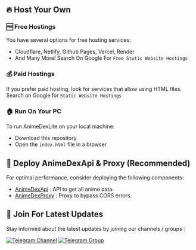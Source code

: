 

## 🔥 Host Your Own

### 🆓 Free Hostings
You have several options for free hosting services:

- Cloudflare, Netlify, Github Pages, Vercel, Render
- And Many More! Search On Google For `Free Static Website Hostings`

### 💰 Paid Hostings
If you prefer paid hosting, look for services that allow using HTML files. Search on Google for `Static Website Hostings`

### 🏠 Run On Your PC
To run AnimeDexLite on your local machine:

- Download this repository
- Open the `index.html` file in a browser

## 🚀 Deploy AnimeDexApi & Proxy (Recommended)
For optimal performance, consider deploying the following components:

- [AnimeDexApi](https://github.com/TechShreyash/AnimeDexApi) : API to get all anime data.
- [AnimeDexProxy](https://github.com/TechShreyash/CloudflareWorker/tree/main/animedexproxy) : Proxy to bypass CORS errors.

## 🔔 Join For Latest Updates
Stay informed about the latest updates by joining our channels / groups :

[![Telegram Channel](https://img.shields.io/static/v1?label=Join&message=Telegram%20Channel&color=blueviolet&style=for-the-badge&logo=telegram&logoColor=violet)](https://telegram.me/TechZBots) [![Telegram Group](https://img.shields.io/static/v1?label=Join&message=Telegram%20Group&color=blueviolet&style=for-the-badge&logo=telegram&logoColor=violet)](https://telegram.me/TechZBots_Support)
